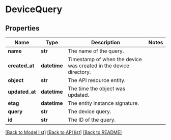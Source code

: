 # DeviceQuery

## Properties
Name | Type | Description | Notes
------------ | ------------- | ------------- | -------------
**name** | **str** | The name of the query. | 
**created_at** | **datetime** | Timestamp of when the device was created in the device directory. | 
**object** | **str** | The API resource entity. | 
**updated_at** | **datetime** | The time the object was updated. | 
**etag** | **datetime** | The entity instance signature. | 
**query** | **str** | The device query. | 
**id** | **str** | The ID of the query. | 

[[Back to Model list]](../README.md#documentation-for-models) [[Back to API list]](../README.md#documentation-for-api-endpoints) [[Back to README]](../README.md)



